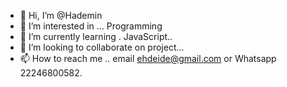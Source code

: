 - 👋 Hi, I’m @Hademin
- 👀 I’m interested in ... Programming
- 🌱 I’m currently learning . JavaScript..
- 💞️ I’m looking to collaborate on project...
- 📫 How to reach me .. email ehdeide@gmail.com or Whatsapp 22246800582.

<!---
Hademin/Hademin is a ✨ special ✨ repository because its `README.md` (this file) appears on your GitHub profile.
You can click the Preview link to take a look at your changes.
--->

